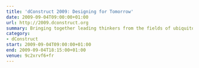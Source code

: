 ```yaml
---
title: 'dConstruct 2009: Designing for Tomorrow'
date: 2009-09-04T09:00:00+01:00
url: http://2009.dconstruct.org
summary: Bringing together leading thinkers from the fields of ubiquitous computing, interface design, gaming and mobile to explore the challenges of designing for tomorrow.
category:
- dConstruct
start: 2009-09-04T09:00:00+01:00
end: 2009-09-04T18:15:00+01:00
venue: 9c2xrvf6+fr
---
```

